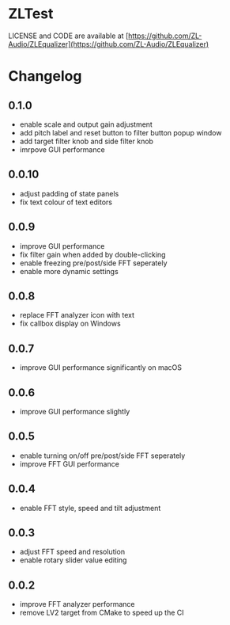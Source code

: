 # ZLTest

LICENSE and CODE are available at [https://github.com/ZL-Audio/ZLEqualizer](https://github.com/ZL-Audio/ZLEqualizer)

# Changelog

## 0.1.0

- enable scale and output gain adjustment
- add pitch label and reset button to filter button popup window
- add target filter knob and side filter knob
- imrpove GUI performance

## 0.0.10

- adjust padding of state panels
- fix text colour of text editors

## 0.0.9

- improve GUI performance
- fix filter gain when added by double-clicking
- enable freezing pre/post/side FFT seperately
- enable more dynamic settings

## 0.0.8

- replace FFT analyzer icon with text
- fix callbox display on Windows

## 0.0.7

- improve GUI performance significantly on macOS

## 0.0.6

- improve GUI performance slightly

## 0.0.5

- enable turning on/off pre/post/side FFT seperately
- improve FFT GUI performance

## 0.0.4

- enable FFT style, speed and tilt adjustment

## 0.0.3

- adjust FFT speed and resolution
- enable rotary slider value editing

## 0.0.2

- improve FFT analyzer performance
- remove LV2 target from CMake to speed up the CI
